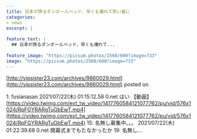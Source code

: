 ```yaml
---
title: 日本が誇るダンボールベッド、早くも壊れて笑い者に
categories:
- news
excerpt: |
  
feature_text: |
  ## 日本が誇るダンボールベッド、早くも壊れて...
  
feature_image: "https://picsum.photos/2560/600?image=733"
image: "https://picsum.photos/2560/600?image=733"
---
```


[http://vipsister23.com/archives/9860029.html](http://vipsister23.com/archives/9860029.html)
posted on 

<!--more-->

1: fusianasan 2021/07/22(木) 01:15:12.58 0.net はい 【動画】 [https://video.twimg.com/ext_tw_video/1417760584121077762/pu/vid/576x1024/RpFGYRARgTuGbEwT.mp4](https://video.twimg.com/ext_tw_video/1417760584121077762/pu/vid/576x1024/RpFGYRARgTuGbEwT.mp4) 15: 名無し募集中。。。 2021/07/22(木) 01:22:39.68 0.net 開幕式までもたなかったか 19: 名無し...
